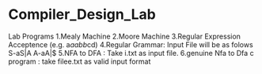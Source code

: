 # Compiler_Design_Lab
Lab Programs
1.Mealy Machine
2.Moore Machine
3.Regular Expression Acceptence (e.g. a*aabb*cd)
4.Regular Grammar: Input File will be as folows
  S-aS|A
  A-aA|$
5.NFA to DFA : Take i.txt as input file.
6.genuine Nfa to Dfa c program : take filee.txt as valid input format
